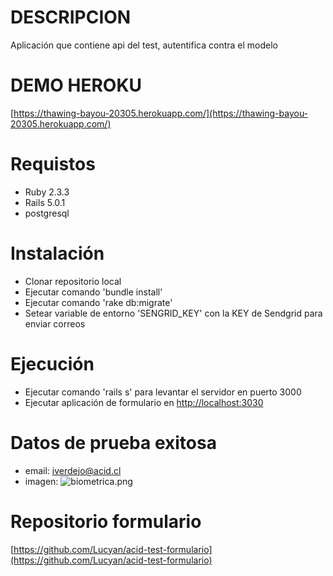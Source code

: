 # DESCRIPCION

Aplicación que contiene api del test, autentifica contra el modelo

# DEMO HEROKU

[https://thawing-bayou-20305.herokuapp.com/](https://thawing-bayou-20305.herokuapp.com/)

# Requistos

* Ruby 2.3.3
* Rails 5.0.1
* postgresql

# Instalación

* Clonar repositorio local
* Ejecutar comando 'bundle install'
* Ejecutar comando 'rake db:migrate'
* Setear variable de entorno 'SENGRID_KEY' con la KEY de Sendgrid para enviar correos

# Ejecución

* Ejecutar comando 'rails s' para levantar el servidor en puerto 3000
* Ejecutar aplicación de formulario en [http://localhost:3030](http://localhost:3030)

# Datos de prueba exitosa

* email: iverdejo@acid.cl
* imagen:
![biometrica.png](https://thawing-bayou-20305.herokuapp.com/biometrica.png)


# Repositorio formulario

[https://github.com/Lucyan/acid-test-formulario](https://github.com/Lucyan/acid-test-formulario)